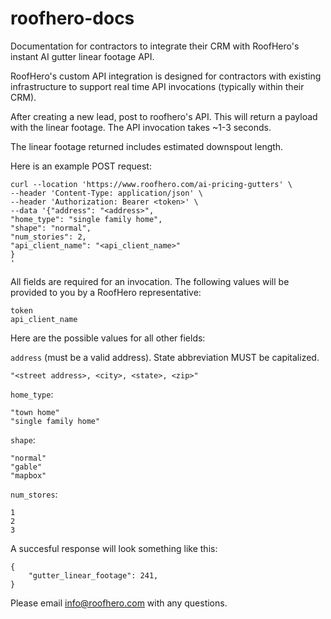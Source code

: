 # roofhero-docs
Documentation for contractors to integrate their CRM with RoofHero's instant AI gutter linear footage API.

RoofHero's custom API integration is designed for contractors with existing infrastructure to support real time API invocations (typically within their CRM).

After creating a new lead, post to roofhero's API.  This will return a payload with the linear footage.  The API invocation takes ~1-3 seconds.

The linear footage returned includes estimated downspout length.

Here is an example POST request:

```
curl --location 'https://www.roofhero.com/ai-pricing-gutters' \
--header 'Content-Type: application/json' \
--header 'Authorization: Bearer <token>' \
--data '{"address": "<address>", 
"home_type": "single family home",
"shape": "normal",
"num_stories": 2,
"api_client_name": "<api_client_name>"
}
'
```

All fields are required for an invocation.  The following values will be provided to you by a RoofHero representative:
```
token
api_client_name
```

Here are the possible values for all other fields:

`address` (must be a valid address).  State abbreviation MUST be capitalized.
```
"<street address>, <city>, <state>, <zip>"
```

`home_type`:
```
"town home"
"single family home"
```

`shape`:
```
"normal"
"gable"
"mapbox"
```

`num_stores`:
```
1
2
3
```

A succesful response will look something like this:
```
{
    "gutter_linear_footage": 241,
}
```

Please email info@roofhero.com with any questions.
